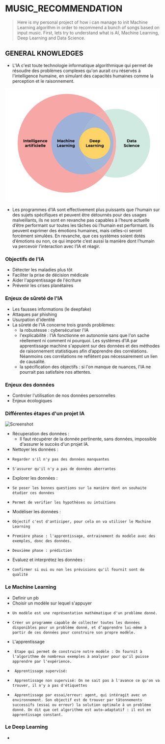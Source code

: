 # MUSIC_RECOMMENDATION

> Here is my personal project of how i can manage to init Machine Learning algorithm in order to recommend a bunch of songs based on input music. First, lets try to understand what is AI, Machine Learning, Deep Learning and Data Science.

## GENERAL KNOWLEDGES

- L'IA c'est toute technologie informatique algorithmique qui permet de résoudre des problèmes complexes qu'on aurait cru réservés à l'intelligence humaine, en simulant des capacités humaines comme la perception et le raisonnement.

![Screenshot](img/IA.png)

- Les programmes d’IA sont effectivement plus puissants que l’humain sur des sujets spécifiques et peuvent être détournés pour des usages malveillants, ils ne sont en revanche pas capables à l’heure actuelle d’être performant sur toutes les tâches où l’humain est performant. Ils peuvent exprimer des émotions humaines, mais celles-ci seront forcément simulées. En revanche, que ces systèmes soient dotés d’émotions ou non, ce qui importe c’est aussi la manière dont l’humain va percevoir l'interaction avec l’IA et réagir.

### Objectifs de l'IA 

- Détecter les maladies plus tôt
- Faciliter la prise de décision médicale
- Aider l'apprentissage de l'écriture
- Prévenir les crises planétaires
  
### Enjeux de sûreté de l'IA

- Les fausses informations (le deepfake)
- Attaques par phishing
- Usurpation d'identité
- La sûreté de l'IA concerne trois grands problèmes:
    - la robustesse : cybersécuriser l'IA
    - l'explicabilité : l'IA fonctionne en autonomie sans que l'on sache réellement ni comment ni pourquoi.  Les systèmes d’IA par apprentissage machine           s'appuient sur des données et des méthodes de raisonnement statistiques afin d’apprendre des corrélations. Néanmoins ces corrélations ne reflètent pas        nécessairement un lien de causalité.
    - la spécification des objectifs : si l'on manque de nuances, l'IA ne pourrait pas satisfaire nos attentes.

### Enjeux des données

- Controler l'utilisation de nos données personnelles
- Enjeux écologiques

### Différentes étapes d'un projet IA

![Screenshot](img/etapes.png)

- Récuperation des données :
    - Il faut récupérer de la donnée pertinente, sans données, impossible d'assurer le succès d'un projet IA.
- Nettoyer les données :
-     Regarder s'il n'y pas des données manquantes
-     S'assurer qu'il n'y a pas de données aberrantes
- Explorer les données :
-     Se poser les bonnes questions sur la manière dont on souhaite étudier ces données
-     Permet de verifier les hypothèses ou intuitions
- Modéliser les données :
-     Objectif c'est d'anticiper, pour cela on va utiliser le Machine Learning
-     Première phase : l'apprentissage, entrainement du modèle avec des exemples, donc des données.
-     Deuxième phase : prédiction
- Evaluez et interprétez les données :
-     Confirmer si oui ou non les prévisions qu'il fournit sont de qualité

### Le Machine Learning

- Definir un pb
- Choisir un modèle sur lequel s'appuyer
-     Un modèle est une représentation mathématique d'un problème donné.
-     Créer un programme capable de collecter toutes les données disponibles pour un problème donné, et d’apprendre lui-même à partir de ces données pour construire son propre modèle.
- L'apprentissage
-      Etape qui permet de construire notre modèle : On fournit à l'algorithme de nombreux exemples à analyser pour qu'il puisse apprendre par l'expérience.
-      Apprentissage supervisé:
-      Apprentissage non supervisé: On ne sait pas à l'avance ce qu'on va trouver, il n'y a pas d'étiquettes
-      Apprentissage par essai/erreur: agent, qui intéragit avec un environnement. Son objectif est de trouver par tâtonnements successifs (essai ou erreur) la solution optimale à un problème donné. On dit que cet algorithme est auto-adaptatif : il est en apprentissage constant.

### Le Deep Learning

- 
